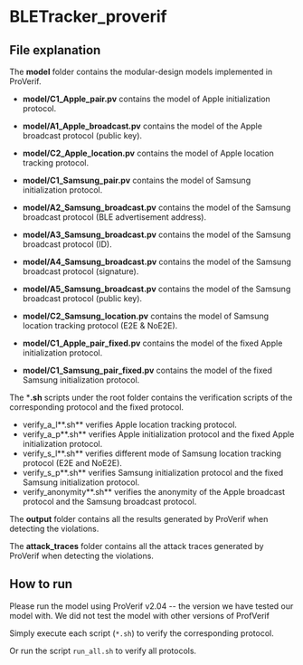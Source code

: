 # BLETracker_proverif
## File explanation

The **model** folder contains the modular-design models implemented in ProVerif.

- **model/C1_Apple_pair.pv** contains the model of Apple initialization protocol.
- **model/A1_Apple_broadcast.pv** contains the model of the Apple broadcast protocol (public key).
- **model/C2_Apple_location.pv** contains the model of Apple location tracking protocol.

- **model/C1_Samsung_pair.pv** contains the model of Samsung initialization protocol.
- **model/A2_Samsung_broadcast.pv** contains the model of the Samsung broadcast protocol (BLE advertisement address).
- **model/A3_Samsung_broadcast.pv** contains the model of the Samsung broadcast protocol (ID).
- **model/A4_Samsung_broadcast.pv** contains the model of the Samsung broadcast protocol (signature).
- **model/A5_Samsung_broadcast.pv** contains the model of the Samsung broadcast protocol (public key).
- **model/C2_Samsung_location.pv** contains the model of Samsung location tracking protocol (E2E & NoE2E).

- **model/C1_Apple_pair_fixed.pv** contains the model of the fixed Apple initialization protocol.
- **model/C1_Samsung_pair_fixed.pv** contains the model of the fixed Samsung initialization protocol.


The ***.sh** scripts under the root folder contains the verification scripts of the corresponding protocol and the fixed protocol.

- verify_a_l**.sh** verifies Apple location tracking protocol.
- verify_a_p**.sh** verifies Apple initialization protocol and the fixed Apple initialization protocol.
- verify_s_l**.sh** verifies different mode of Samsung location tracking protocol (E2E and NoE2E).
- verify_s_p**.sh** verifies Samsung initialization protocol and the fixed Samsung initialization protocol.
- verify_anonymity**.sh** verifies the anonymity of the Apple broadcast protocol and the Samsung broadcast protocol.

The **output** folder contains all the results generated by ProVerif when detecting the violations.

The **attack_traces** folder contains all the attack traces generated by ProVerif when detecting the violations.

## How to run

Please run the model using ProVerif v2.04 -- the version we have tested our model with. We did not test the model with other versions of ProfVerif

Simply execute each script (`*.sh`) to verify the corresponding protocol.

Or run the script `run_all.sh` to verify all protocols.
